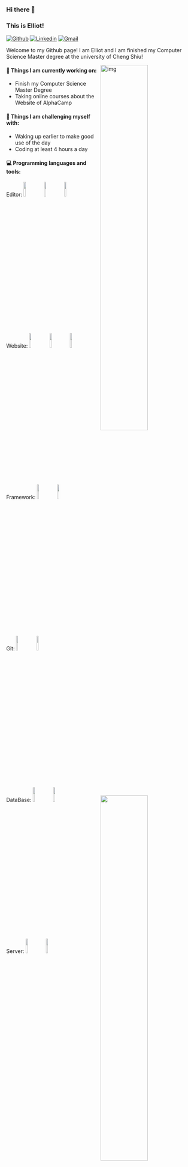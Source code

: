### Hi there 👋

### This is Elliot!

[![Github](https://img.shields.io/badge/-Github-000?style=flat&logo=Github&logoColor=white)](https://github.com/elliotcs30)
[![Linkedin](https://img.shields.io/badge/-LinkedIn-blue?style=flat&logo=Linkedin&logoColor=white)](https://www.linkedin.com/in/elliot-chang-7a7224237/)
[![Gmail](https://img.shields.io/badge/-Gmail-c14438?style=flat&logo=Gmail&logoColor=white)](mailto:elliotcs30@gmail.com)

Welcome to my Github page! I am Elliot and I am finished my Computer Science Master degree at the university of Cheng Shiu!

<img align="right" alt="img" src="https://stickershop.line-scdn.net/stickershop/v1/sticker/493674011/android/sticker.png" width="50%" height="auto" />

#### 🌱 Things I am currently working on:

- Finish my Computer Science Master Degree
- Taking online courses about the Website of AlphaCamp

#### :muscle: Things I am challenging myself with:

- Waking up earlier to make good use of the day
- Coding at least 4 hours a day

#### :computer: Programming languages and tools:

<p>
	<img width="50%" align="right" src="https://github-readme-stats.vercel.app/api?username=Elliotcs30&theme=vue-dark&show_icons=true&hide_border=true" />

Editor:
<code><img width="10%" src="https://www.vectorlogo.zone/logos/vim/vim-ar21.svg"></code>
<code><img width="10%" src="https://www.vectorlogo.zone/logos/visualstudio_code/visualstudio_code-ar21.svg"></code>
<code><img width="10%" src="https://www.vectorlogo.zone/logos/arduino/arduino-ar21.svg"></code>
<br />

Website:
<code><img width="10%" src="https://www.vectorlogo.zone/logos/w3_html5/w3_html5-ar21.svg"></code>
<code><img width="10%" src="https://www.vectorlogo.zone/logos/w3_css/w3_css-ar21.svg"></code>
<code><img width="10%" src="https://www.vectorlogo.zone/logos/javascript/javascript-ar21.svg"></code>
<br />

Framework:
<code><img width="10%" src="https://www.vectorlogo.zone/logos/expressjs/expressjs-ar21.svg"></code>
<code><img width="10%" src="https://www.vectorlogo.zone/logos/handlebarsjs/handlebarsjs-ar21.svg"></code>
<br />

Git:
<code><img width="10%" src="https://www.vectorlogo.zone/logos/git-scm/git-scm-ar21.svg"></code>
<code><img width="10%" src="https://www.vectorlogo.zone/logos/github/github-ar21.svg"></code>
<br />

DataBase:
<code><img width="10%" src="https://www.vectorlogo.zone/logos/mongodb/mongodb-ar21.svg"></code>
<code><img width="10%" src="https://www.vectorlogo.zone/logos/mysql/mysql-ar21.svg"></code>
<br />

Server:
<code><img width="10%" src="https://www.vectorlogo.zone/logos/nodejs/nodejs-ar21.svg"></code>
<code><img width="10%" src="https://www.vectorlogo.zone/logos/heroku/heroku-ar21.svg"></code>
<br />

</p>
